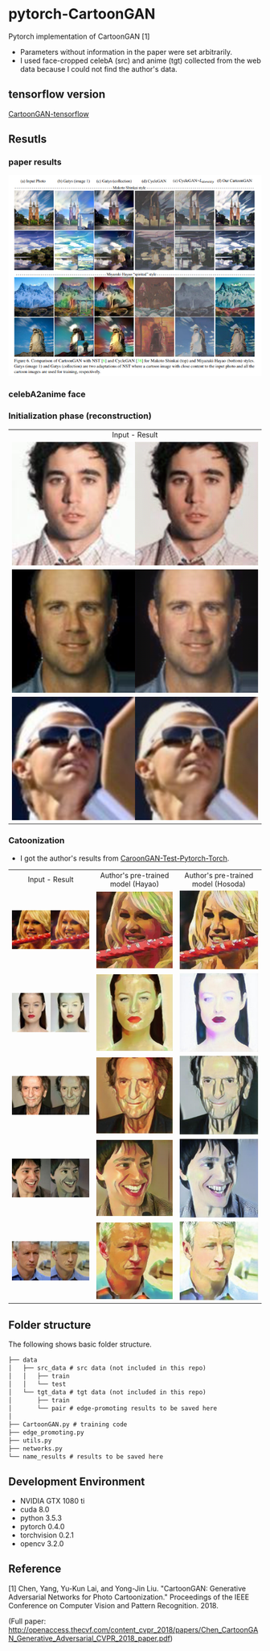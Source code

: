 # pytorch-CartoonGAN
Pytorch implementation of CartoonGAN [1]
 * Parameters without information in the paper were set arbitrarily.
 * I used face-cropped celebA (src) and anime (tgt) collected from the web data because I could not find the author's data.
## tensorflow version
[CartoonGAN-tensorflow](https://github.com/taki0112/CartoonGAN-Tensorflow)

## Resutls
### paper results
<img src = 'assets/paper_results.png'>

### celebA2anime face
### Initialization phase (reconstruction)
<table align='center'>
<tr align='center'>
<td> Input - Result </td>
</tr>
<tr>
<td><img src = 'assets/Initialization_phase_result1.png'>
</tr>
<tr>
<td><img src = 'assets/Initialization_phase_result2.png'>
</tr>
<tr>
<td><img src = 'assets/Initialization_phase_result3.png'>
</tr>
</table>

### Catoonization
* I got the author's results from [CaroonGAN-Test-Pytorch-Torch](https://github.com/Yijunmaverick/CartoonGAN-Test-Pytorch-Torch).
<table align='center'>
<tr align='center'>
<td> Input - Result </td>
<td> Author's pre-trained model (Hayao) </td>
<td> Author's pre-trained model (Hosoda) </td>
</tr>
<tr>
<td><img src = 'assets/Cartoonization_result1.png'>
<td><img src = 'assets/00055_Hayao.jpg'>
<td><img src = 'assets/00055_Hosoda.jpg'>
</tr>
<tr>
<td><img src = 'assets/Cartoonization_result2.png'>
<td><img src = 'assets/00009_Hayao.jpg'>
<td><img src = 'assets/00009_Hosoda.jpg'>
</tr>
<tr>
<td><img src = 'assets/Cartoonization_result3.png'>
<td><img src = 'assets/00010_Hayao.jpg'>
<td><img src = 'assets/00010_Hosoda.jpg'>
</tr>
<tr>
<td><img src = 'assets/Cartoonization_result4.png'>
<td><img src = 'assets/00155_Hayao.jpg'>
<td><img src = 'assets/00155_Hosoda.jpg'>
</tr>
<tr>
<td><img src = 'assets/Cartoonization_result5.png'>
<td><img src = 'assets/00014_Hayao.jpg'>
<td><img src = 'assets/00014_Hosoda.jpg'>
</tr>
</table>


## Folder structure
The following shows basic folder structure.
```
├── data
│   ├── src_data # src data (not included in this repo)
│   │   ├── train 
│   │   └── test
│   └── tgt_data # tgt data (not included in this repo)
│       ├── train 
│       └── pair # edge-promoting results to be saved here
│
├── CartoonGAN.py # training code
├── edge_promoting.py
├── utils.py
├── networks.py
└── name_results # results to be saved here
```

## Development Environment

* NVIDIA GTX 1080 ti
* cuda 8.0
* python 3.5.3
* pytorch 0.4.0
* torchvision 0.2.1
* opencv 3.2.0

## Reference

[1] Chen, Yang, Yu-Kun Lai, and Yong-Jin Liu. "CartoonGAN: Generative Adversarial Networks for Photo Cartoonization." Proceedings of the IEEE Conference on Computer Vision and Pattern Recognition. 2018.

(Full paper: http://openaccess.thecvf.com/content_cvpr_2018/papers/Chen_CartoonGAN_Generative_Adversarial_CVPR_2018_paper.pdf)
